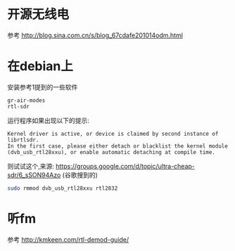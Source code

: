 # 开源无线电

参考 http://blog.sina.com.cn/s/blog_67cdafe201014odm.html

# 在debian上

安装参考1提到的一些软件
```text
gr-air-modes
rtl-sdr
```
运行程序如果出现以下的提示:
```text
Kernel driver is active, or device is claimed by second instance of librtlsdr.
In the first case, please either detach or blacklist the kernel module
(dvb_usb_rtl28xxu), or enable automatic detaching at compile time.
```
则试试这个,来源: https://groups.google.com/d/topic/ultra-cheap-sdr/6_sSON94Azo (谷歌搜到的)
```bash
sudo rmmod dvb_usb_rtl28xxu rtl2832 
```

# 听fm

参考 http://kmkeen.com/rtl-demod-guide/